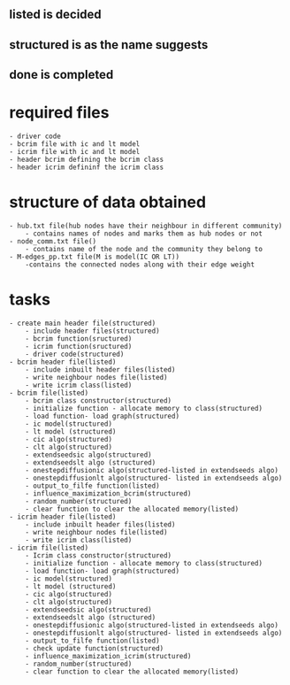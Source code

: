 ## listed is decided
## structured is as the name suggests
## done is completed

# required files
    - driver code
    - bcrim file with ic and lt model
    - icrim file with ic and lt model
    - header bcrim defining the bcrim class
    - header icrim defininf the icrim class

# structure of data obtained
    - hub.txt file(hub nodes have their neighbour in different community)
        - contains names of nodes and marks them as hub nodes or not
    - node_comm.txt file()
        - contains name of the node and the community they belong to
    - M-edges_pp.txt file(M is model(IC OR LT))
        -contains the connected nodes along with their edge weight

# tasks
    - create main header file(structured)
        - include header files(structured)
        - bcrim function(sructured)
        - icrim function(sructured)
        - driver code(structured)
    - bcrim header file(listed)
        - include inbuilt header files(listed)
        - write neighbour nodes file(listed)
        - write icrim class(listed)
    - bcrim file(listed)
        - bcrim class constructor(structured)
        - initialize function - allocate memory to class(structured)
        - load function- load graph(structured)
        - ic model(structured)
        - lt model (structured)
        - cic algo(structured)
        - clt algo(structured)
        - extendseedsic algo(structured)
        - extendseedslt algo (structured)
        - onestepdiffusionic algo(structured-listed in extendseeds algo)
        - onestepdiffusionlt algo(structured- listed in extendseeds algo)
        - output_to_filfe function(listed)
        - influence_maximization_bcrim(structured)
        - random_number(structured)
        - clear function to clear the allocated memory(listed)
    - icrim header file(listed)
        - include inbuilt header files(listed)
        - write neighbour nodes file(listed)
        - write icrim class(listed)
    - icrim file(listed)
        - Icrim class constructor(structured)
        - initialize function - allocate memory to class(structured)
        - load function- load graph(structured)
        - ic model(structured)
        - lt model (structured)
        - cic algo(structured)
        - clt algo(structured)
        - extendseedsic algo(structured)
        - extendseedslt algo (structured)
        - onestepdiffusionic algo(structured-listed in extendseeds algo)
        - onestepdiffusionlt algo(structured- listed in extendseeds algo)
        - output_to_filfe function(listed)
        - check update function(structured)
        - influence_maximization_icrim(structured)
        - random_number(structured)
        - clear function to clear the allocated memory(listed)